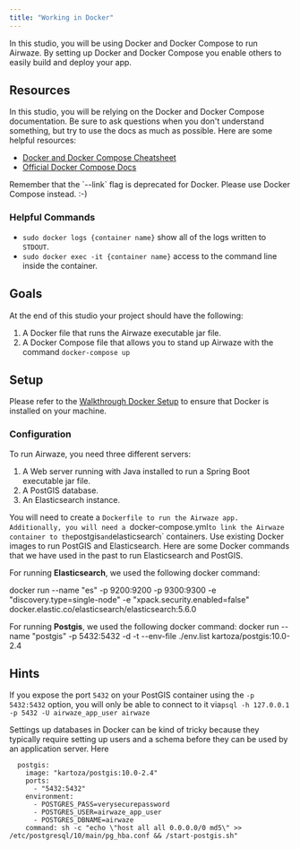 ```yaml
---
title: "Working in Docker"
---
```


In this studio, you will be using Docker and Docker Compose to run Airwaze.  By setting up Docker and Docker Compose you enable others to easily build and deploy your app.

## Resources

In this studio, you will be relying on the Docker and Docker Compose documentation.  Be sure to ask questions when you don't understand something, but try to use the docs as much as possible.  Here are some helpful resources:

* [Docker and Docker Compose Cheatsheet](https://devhints.io/docker-compose)
* [Official Docker Compose Docs](https://docs.docker.com/compose)

<aside class="aside-warning">
  Remember that the `--link` flag is deprecated for Docker. Please use Docker Compose instead.  :-)
</aside>

### Helpful Commands

* `sudo docker logs {container name}` show all of the logs written to `STDOUT`.
* `sudo docker exec -it {container name}` access to the command line inside the container.

## Goals

At the end of this studio your project should have the following:
1. A Docker file that runs the Airwaze executable jar file. 
2. A Docker Compose file that allows you to stand up Airwaze with the command `docker-compose up` 

## Setup

Please refer to the [Walkthrough Docker Setup](../../walkthroughs/docker) to ensure that Docker is installed on your machine.

### Configuration

To run Airwaze, you need three different servers:
1. A Web server running with Java installed to run a Spring Boot executable jar file.
2. A PostGIS database.
3. An Elasticsearch instance.

You will need to create a `Dockerfile to run the Airwaze app.  Additionally, you will need a `docker-compose.yml` to link the Airwaze container to the `postgis` and `elasticsearch` containers.  Use existing Docker images to run PostGIS and Elasticsearch.  Here are some Docker commands that we have used in the past to run Elasticsearch and PostGIS.

For running **Elasticsearch**, we used the following docker command:

docker run --name "es" -p 9200:9200 -p 9300:9300 -e "discovery.type=single-node"  -e "xpack.security.enabled=false" docker.elastic.co/elasticsearch/elasticsearch:5.6.0

For running **Postgis**, we used the following docker command:
docker run --name "postgis" -p 5432:5432 -d -t --env-file ./env.list kartoza/postgis:10.0-2.4

## Hints

If you expose the port `5432` on your PostGIS container using the `-p 5432:5432` option, you will only be able to connect to it via`psql -h 127.0.0.1 -p 5432 -U airwaze_app_user airwaze`

Settings up databases in Docker can be kind of tricky because they typically require setting up users and a schema before they can be used by an application server. Here 

```
  postgis:
    image: "kartoza/postgis:10.0-2.4"
    ports:
      - "5432:5432"
    environment:
      - POSTGRES_PASS=verysecurepassword
      - POSTGRES_USER=airwaze_app_user
      - POSTGRES_DBNAME=airwaze
    command: sh -c "echo \"host all all 0.0.0.0/0 md5\" >> /etc/postgresql/10/main/pg_hba.conf && /start-postgis.sh"
```
